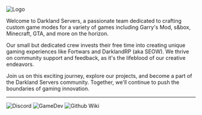 ![Logo](https://i.imgur.com/NdCCUyQ.png)

Welcome to Darkland Servers, a passionate team dedicated to crafting custom game modes for a variety of games including Garry's Mod, s&box, Minecraft, GTA, and more on the horizon.

Our small but dedicated crew invests their free time into creating unique gaming experiences like Fortwars and DarklandRP (aka SEOW). We thrive on community support and feedback, as it's the lifeblood of our creative endeavors.

Join us on this exciting journey, explore our projects, and become a part of the Darkland Servers community. Together, we'll continue to push the boundaries of gaming innovation.

-------------------------------------------
![Discord](https://img.shields.io/badge/Discord-5865F2.svg?style=for-the-badge&logo=Discord&logoColor=white)
![GameDev](https://img.shields.io/badge/Game%20Developer-E60012.svg?style=for-the-badge&logo=Game-Developer&logoColor=white)
![Github Wiki](https://img.shields.io/badge/GitHub%20Pages-222222.svg?style=for-the-badge&logo=GitHub-Pages&logoColor=white)

